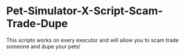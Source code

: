 # Pet-Simulator-X-Script-Scam-Trade-Dupe
This scripts works on every executor and will allow you to scam trade someone and dupe your pets!
